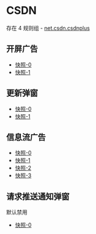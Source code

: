 # CSDN

存在 4 规则组 - [net.csdn.csdnplus](/src/apps/net.csdn.csdnplus.ts)

## 开屏广告

- [快照-0](https://gkd-kit.gitee.io/import/12673680)
- [快照-1](https://i.gkd.li/import/13224627)

## 更新弹窗

- [快照-0](https://gkd-kit.gitee.io/import/12673693)
- [快照-1](https://gkd-kit.gitee.io/import/12673654)

## 信息流广告

- [快照-0](https://gkd-kit.gitee.io/import/12673738)
- [快照-1](https://i.gkd.li/import/13224538)
- [快照-2](https://gkd-kit.gitee.io/import/12673787)
- [快照-3](https://i.gkd.li/import/13224551)

## 请求推送通知弹窗

默认禁用

- [快照-0](https://gkd-kit.gitee.io/import/12673638)
